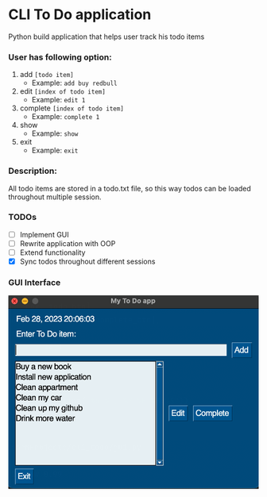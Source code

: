 # CLI To Do application
Python build application that helps user track his todo items

### User has following option:

1.  add `[todo item]`
    - Example: `add buy redbull`
2.  edit `[index of todo item]`
    - Example: `edit 1`
3.  complete `[index of todo item]`
    - Example: `complete 1`
4.  show
    - Example: `show`
5.  exit
    - Example: `exit`

### Description: 
All todo items are stored in a todo.txt file, so this way todos can be 
loaded throughout multiple session.

### TODOs
- [ ] Implement GUI
- [ ] Rewrite application with OOP
- [ ] Extend functionality
- [x] Sync todos throughout different sessions

### GUI Interface
![gui_image](https://github.com/Ninikitos/cli_todo/blob/main/gui_img/gui_img.png)
